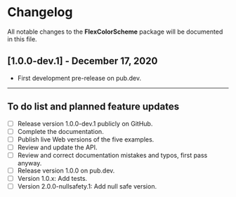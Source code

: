 # Changelog

All notable changes to the **FlexColorScheme** package will be documented in this file.

## [1.0.0-dev.1] - December 17, 2020

* First development pre-release on pub.dev.

---

## To do list and planned feature updates

- [ ] Release version 1.0.0-dev.1 publicly on GitHub.
- [ ] Complete the documentation.
- [ ] Publish live Web versions of the five examples.
- [ ] Review and update the API.
- [ ] Review and correct documentation mistakes and typos, first pass anyway.
- [ ] Release version 1.0.0 on pub.dev.
- [ ] Version 1.0.x: Add tests.
- [ ] Version 2.0.0-nullsafety.1: Add null safe version.